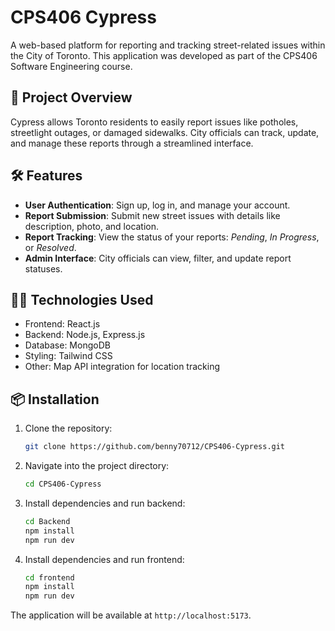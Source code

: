 # CPS406 Cypress

A web-based platform for reporting and tracking street-related issues within the City of Toronto. This application was developed as part of the CPS406 Software Engineering course.

## 🚀 Project Overview

Cypress allows Toronto residents to easily report issues like potholes, streetlight outages, or damaged sidewalks. City officials can track, update, and manage these reports through a streamlined interface.

## 🛠️ Features

- **User Authentication**: Sign up, log in, and manage your account.
- **Report Submission**: Submit new street issues with details like description, photo, and location.
- **Report Tracking**: View the status of your reports: _Pending_, _In Progress_, or _Resolved_.
- **Admin Interface**: City officials can view, filter, and update report statuses.

## 🧑‍💻 Technologies Used

- Frontend: React.js
- Backend: Node.js, Express.js
- Database: MongoDB
- Styling: Tailwind CSS
- Other: Map API integration for location tracking

## 📦 Installation

1. Clone the repository:

    ```bash
    git clone https://github.com/benny70712/CPS406-Cypress.git
    ```

2. Navigate into the project directory:

    ```bash
    cd CPS406-Cypress
    ```

3. Install dependencies and run backend:
    ```bash
    cd Backend
    npm install
    npm run dev
    ```

4. Install dependencies and run frontend:
    ```bash
    cd frontend
    npm install
    npm run dev
    ```

The application will be available at `http://localhost:5173`.


